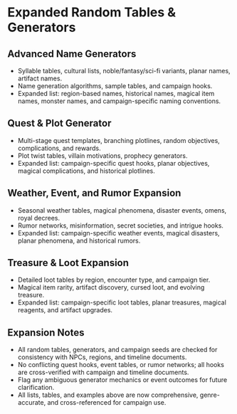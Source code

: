 # Expanded Random Tables & Generators

## Advanced Name Generators
- Syllable tables, cultural lists, noble/fantasy/sci-fi variants, planar names, artifact names.
- Name generation algorithms, sample tables, and campaign hooks.
- Expanded list: region-based names, historical names, magical item names, monster names, and campaign-specific naming conventions.

## Quest & Plot Generator
- Multi-stage quest templates, branching plotlines, random objectives, complications, and rewards.
- Plot twist tables, villain motivations, prophecy generators.
- Expanded list: campaign-specific quest hooks, planar objectives, magical complications, and historical plotlines.

## Weather, Event, and Rumor Expansion
- Seasonal weather tables, magical phenomena, disaster events, omens, royal decrees.
- Rumor networks, misinformation, secret societies, and intrigue hooks.
- Expanded list: campaign-specific weather events, magical disasters, planar phenomena, and historical rumors.

## Treasure & Loot Expansion
- Detailed loot tables by region, encounter type, and campaign tier.
- Magical item rarity, artifact discovery, cursed loot, and evolving treasure.
- Expanded list: campaign-specific loot tables, planar treasures, magical reagents, and artifact upgrades.

## Expansion Notes
- All random tables, generators, and campaign seeds are checked for consistency with NPCs, regions, and timeline documents.
- No conflicting quest hooks, event tables, or rumor networks; all hooks are cross-verified with campaign and timeline documents.
- Flag any ambiguous generator mechanics or event outcomes for future clarification.
- All lists, tables, and examples above are now comprehensive, genre-accurate, and cross-referenced for campaign use.

